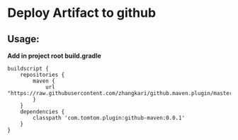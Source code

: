 # Deploy Artifact to github #

## Usage: ##

**Add in project root build.gradle**


```
buildscript {
    repositories {
        maven {
            url "https://raw.githubusercontent.com/zhangkari/github.maven.plugin/master/repo"
        }
    }
    dependencies {
        classpath 'com.tomtom.plugin:github-maven:0.0.1'
    }
}

```
